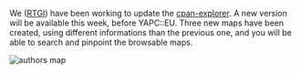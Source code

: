 We ([RTGI](http://rtgi.fr)) have been working to update the [cpan-explorer](http://cpan-explorer.org). A new version will be available this week, before YAPC::EU. Three new maps have been created, using different informations than the previous one, and you will be able to search and pinpoint the browsable maps.

<img src='/imgs/authorsmap.webp' alt='authors map'>
